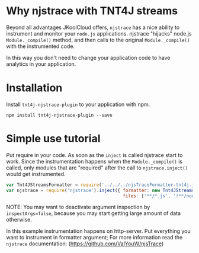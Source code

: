 # Why njstrace with TNT4J streams

Beyond all advantages JKoolCloud offers, `njstrace` has a nice ability to instrument and monitor your `node.js` applications.
njstrace "hijacks" node.js `Module._compile()` method, and then calls to the original `Module._compile()` with the
instrumented code.

In this way you don't need to change your application code to have analytics in your application. 

# Installation

Install `tnt4j-njstrace-plugin` to your application with npm.

```
npm install tnt4j-njstrace-plugin --save 
```

# Simple use tutorial

Put require in your code. As soon as the `inject` is called njstrace start to work.
Since the instrumentation happens when the `Module._compile()` is called, only modules that are "required" after the call
to `njstrace.inject()` would get instrumented.

```js
var Tnt4JStreamsFormatter = require('../../../njsTraceFormatter-tnt4j.js').Tnt4JStreamsFormatter;
var njstrace = require('njstrace').inject({	formatter: new Tnt4JStreamsFormatter(), inspectArgs: false,
											files: ['**/*.js', '!**/node_modules/**',  '**/node_modules/http-server/**'],});
```

NOTE: You may want to deactivate argument inspection by `inspectArgs=false`, because you may start getting large amount
of data otherwise.

In this example instrumentation happens on http-server. 
Put everything you want to instrument in formatter argument;
For more information read the `njstrace` documentation: (https://github.com/ValYouW/njsTrace)


